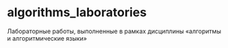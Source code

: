 # algorithms_laboratories
Лабораторные работы, выполненные в рамках дисциплины «алгоритмы и алгоритмические языки»
